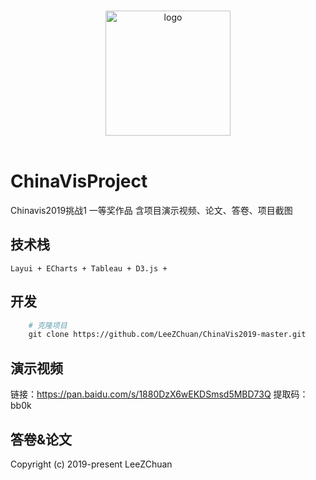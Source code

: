 <p align="center">
  <br>
  <img width="200" src="./logo.png" alt="logo">
  <br>
  <br>
</p>


# ChinaVisProject


 Chinavis2019挑战1 一等奖作品 
 含项目演示视频、论文、答卷、项目截图
   
## 技术栈
    Layui + ECharts + Tableau + D3.js + 

## 开发
```bash
    # 克隆项目
    git clone https://github.com/LeeZChuan/ChinaVis2019-master.git


```

## 演示视频

链接：https://pan.baidu.com/s/1880DzX6wEKDSmsd5MBD73Q 
提取码：bb0k 

## 答卷&论文



Copyright (c) 2019-present LeeZChuan
